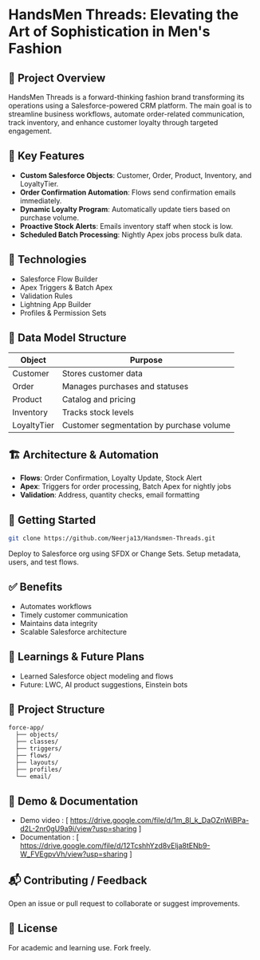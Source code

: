 
# HandsMen Threads: Elevating the Art of Sophistication in Men's Fashion

## 📌 Project Overview
HandsMen Threads is a forward-thinking fashion brand transforming its operations using a Salesforce-powered CRM platform. The main goal is to streamline business workflows, automate order-related communication, track inventory, and enhance customer loyalty through targeted engagement.

## 🎯 Key Features
- **Custom Salesforce Objects**: Customer, Order, Product, Inventory, and LoyaltyTier.
- **Order Confirmation Automation**: Flows send confirmation emails immediately.
- **Dynamic Loyalty Program**: Automatically update tiers based on purchase volume.
- **Proactive Stock Alerts**: Emails inventory staff when stock is low.
- **Scheduled Batch Processing**: Nightly Apex jobs process bulk data.

## 🧠 Technologies
- Salesforce Flow Builder
- Apex Triggers & Batch Apex
- Validation Rules
- Lightning App Builder
- Profiles & Permission Sets

## 📂 Data Model Structure
| Object      | Purpose                                     |
|-------------|---------------------------------------------|
| Customer    | Stores customer data                        |
| Order       | Manages purchases and statuses              |
| Product     | Catalog and pricing                         |
| Inventory   | Tracks stock levels                         |
| LoyaltyTier | Customer segmentation by purchase volume    |

## 🏗️ Architecture & Automation
- **Flows**: Order Confirmation, Loyalty Update, Stock Alert
- **Apex**: Triggers for order processing, Batch Apex for nightly jobs
- **Validation**: Address, quantity checks, email formatting

## 🚀 Getting Started
```bash
git clone https://github.com/Neerja13/Handsmen-Threads.git
```
Deploy to Salesforce org using SFDX or Change Sets. Setup metadata, users, and test flows.

## ✅ Benefits
- Automates workflows
- Timely customer communication
- Maintains data integrity
- Scalable Salesforce architecture

## 🌟 Learnings & Future Plans
- Learned Salesforce object modeling and flows
- Future: LWC, AI product suggestions, Einstein bots

## 📁 Project Structure
```
force-app/
  ├── objects/
  ├── classes/
  ├── triggers/
  ├── flows/
  ├── layouts/
  ├── profiles/
  └── email/
```

## 📌 Demo & Documentation
-  Demo video : [ https://drive.google.com/file/d/1m_8l_k_DaOZnWiBPa-d2L-2nr0gU9a9i/view?usp=sharing ]
-  Documentation : [ https://drive.google.com/file/d/12TcshhYzd8vElja8tENb9-W_FVEgpvVh/view?usp=sharing ]

## 📬 Contributing / Feedback
Open an issue or pull request to collaborate or suggest improvements.

## 📝 License
For academic and learning use. Fork freely.
